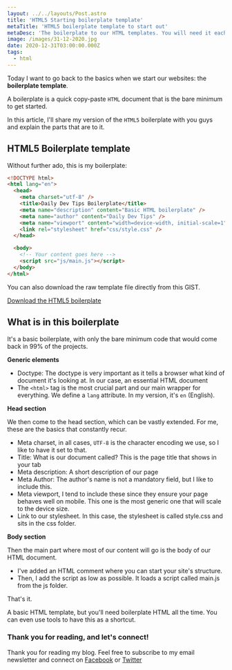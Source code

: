 ```yaml
---
layout: ../../layouts/Post.astro
title: 'HTML5 Starting boilerplate template'
metaTitle: 'HTML5 boilerplate template to start out'
metaDesc: 'The boilerplate to our HTML templates. You will need it each time you start a project'
image: /images/31-12-2020.jpg
date: 2020-12-31T03:00:00.000Z
tags:
  - html
---
```


Today I want to go back to the basics when we start our websites: the **boilerplate template**.

A boilerplate is a quick copy-paste `HTML` document that is the bare minimum to get started.

In this article, I'll share my version of the `HTML5` boilerplate with you guys and explain the parts that are to it.

## HTML5 Boilerplate template

Without further ado, this is my boilerplate:

```html
<!DOCTYPE html>
<html lang="en">
  <head>
    <meta charset="utf-8" />
    <title>Daily Dev Tips Boilerplate</title>
    <meta name="description" content="Basic HTML boilerplate" />
    <meta name="author" content="Daily Dev Tips" />
    <meta name="viewport" content="width=device-width, initial-scale=1" />
    <link rel="stylesheet" href="css/style.css" />
  </head>

  <body>
    <!-- Your content goes here -->
    <script src="js/main.js"></script>
  </body>
</html>
```

You can also download the raw template file directly from this GIST.

[Download the HTML5 boilerplate](https://gist.github.com/rebelchris/f13c5acc2c5a833042137540b63b7633)

## What is in this boilerplate

It's a basic boilerplate, with only the bare minimum code that would come back in 99% of the projects.

**Generic elements**

- Doctype: The doctype is very important as it tells a browser what kind of document it's looking at. In our case, an essential HTML document
- The `<html>` tag is the most crucial part and our main wrapper for everything. We define a `lang` attribute. In my version, it's `en` (English).

**Head section**

We then come to the head section, which can be vastly extended. For me, these are the basics that constantly recur.

- Meta charset, in all cases, `UTF-8` is the character encoding we use, so I like to have it set to that.
- Title: What is our document called? This is the page title that shows in your tab
- Meta description: A short description of our page
- Meta Author: The author's name is not a mandatory field, but I like to include this.
- Meta viewport, I tend to include these since they ensure your page behaves well on mobile. This one is the most generic one that will scale to the device size.
- Link to our stylesheet. In this case, the stylesheet is called style.css and sits in the css folder.

**Body section**

Then the main part where most of our content will go is the body of our HTML document.

- I've added an HTML comment where you can start your site's structure.
- Then, I add the script as low as possible. It loads a script called main.js from the js folder.

That's it.

A basic HTML template, but you'll need boilerplate HTML all the time.
You can even use tools to have this as a shortcut.

### Thank you for reading, and let's connect!

Thank you for reading my blog. Feel free to subscribe to my email newsletter and connect on [Facebook](https://www.facebook.com/DailyDevTipsBlog) or [Twitter](https://twitter.com/DailyDevTips1)
